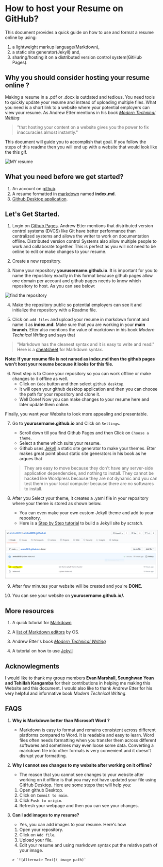 # How to host your Resume on GitHub?

This document provides a quick guide on how to use and format a resume online by using:
1. a lightweight markup language(Markdown),
2. a static site generator(Jekyll) and,
3. sharing/hosting it on a distributed version control system(GitHub Pages).


## Why you should consider hosting your resume online ?

Making a resume in a .pdf or .docx is outdated and tedious. You need tools to quickly update your resume and instead of uploading multiple files. What you need is a short link to a website where your potential employers can view your resume. As Andrew Etter mentions in his book [*Modern Technical Writing*](https://www.amazon.ca/Modern-Technical-Writing-Introduction-Documentation-ebook/dp/B01A2QL9SS) 

>"that hosting your content on a website gives you the power to fix inaccuracies almost instantly."

This document will guide you to accomplish that goal. If you follow the steps of this readme then you will end up with a website that would look like the this gif.

![MY resume](https://media.giphy.com/media/znMM8g0B7EE5HZHzlV/giphy.gif)

## What you need before we get started?
1. An account on [github](https://github.com/).
1. A resume formatted in [markdown](https://daringfireball.net/projects/markdown/) named **index.md**. 
1. [Github Desktop application](https://desktop.github.com/).

## Let's Get Started.
1. Login on [Github Pages](https://github.com/). Andrew Etter mentions that distributed version control systems (DVCS) like Git have better performance than centralized systems and allows the writer to work on documentation offline. Distributed version control Systems also allow multiple people to work and collaborate together.
This is perfect as you will not need to be online to edit or make changes to your resume.

2. Create a new repository. 

3. Name your repository **yourusername.github.io**. It is important for you to name the repository exactly in this format because github pages allow one domain per account and github pages needs to know which repository to host. As you can see below:

![find the repository](https://media.giphy.com/media/pWKSwNQNyZzCZA2S2i/giphy.gif) 

4. Make the repository public so potential employers can see it and initialize the repository with a Readme file.

5. Click on `add files` and upload your resume in markdown format and name it as **index.md**. Make sure that you are working in your **main branch**. Etter also mentions the value of markdown in his book *Modern Technical Writing* and says that

>"Markdown has the cleanest syntax and it is easy to write and read." Here is a [cheatsheet](https://www.markdownguide.org/cheat-sheet/) for Markdown syntax.

**Note: If your resume file is not named as index.md then the github pages won't host your resume because it looks for this file.**

6. Next step is to Clone your repository so you can work offline or make changes to it offline as well.
   * Click on `Code` button and then select `github desktop`.
   * It will open your github desktop application and then you can choose the path for your repository and clone it.
   * Well Done! Now you can make changes to your resume here and later update them online.

Finally, you want your Website to look more appealing and presentable.

7. Go to **yourusername.github.io** and Click on `Settings`. 
   * Scroll down till you find Github Pages and then Click on `Choose a theme`.
   * Select a theme which suits your resume.
   * Github uses [Jekyll](https://github.com/jekyll/jekyll) a static site generator to make your themes. Etter makes great point about static site generators in his book as        he argues that

   >They are easy to move because they don't have any server-side application dependencies, and nothing to install. They cannot be hacked like Wordpress because they are not dynamic and you can test them in your local computer because there are no softwares to install.

8. After you Select your theme, it creates a .yaml file in your repository where your theme is stored as shown below.
   * You can even make your own custom Jekyll theme and add to your repository. 
   * Here is a [Step by Step tutorial](https://jekyllrb.com/docs/step-by-step/01-setup/) to build a Jekyll site by scratch.

![yml file](yaml.PNG)

9. After few minutes your website will be created and you're **DONE.**

10. You can see your website on **yourusername.github.io/.**

## More resources

1. A quick tutorial for [Markdown](https://www.markdowntutorial.com/)

2. A [list of Markdown editors](https://www.oberlo.ca/blog/markdown-editors) by OS. 

3. Andrew Etter's book [*Modern Technical Writing*](https://www.amazon.ca/Modern-Technical-Writing-Introduction-Documentation-ebook/dp/B01A2QL9SS)

4. A tutorial on how to use [Jekyll](https://www.youtube.com/playlist?list=PLLAZ4kZ9dFpOPV5C5Ay0pHaa0RJFhcmcB)

## Acknowlegments
I would like to thank my group members **Evan Marshall, Seunghwan Youn and Tehillah Kangamba** for their contributions in helping me making this Website and this document.
I would also like to thank Andrew Etter for his very helpful and informative book *Modern Technical Writing*.

## FAQS
1. **Why is Markdown better than Microsoft Word ?**
    * Markdown is easy to format and remains consistent across different platforms compared to Word. It is readable and easy to learn. Word files often needs formatting when you transfer them across different softwares and sometimes may even loose some data. Converting a markdown file into other formats is very convenient and it doesn't disrupt your formatting. 
 
2. **Why I cannot see changes to my website after working on it offline?**
    * The reason that you cannot see changes to your website after working on it offline is that you may not have updated your file using GitHub Desktop.
      Here are some steps that will help you:
      
     1. Open github Desktop.
     2. Click on `Commit to main`.
     3. Click `Push to origin`. 
     4. Refresh your webpage and then you can see your changes.

3. **Can I add images to my resume?**
    * Yes, you can add images to your resume. Here's how
    
    1. Open your repository.
     2. Click on `Add file`.
     3. Upload your file.
     4. Edit your resume and using markdown syntax put the relative path of your image.
       
       > `![Alternate Text]( image path)`
